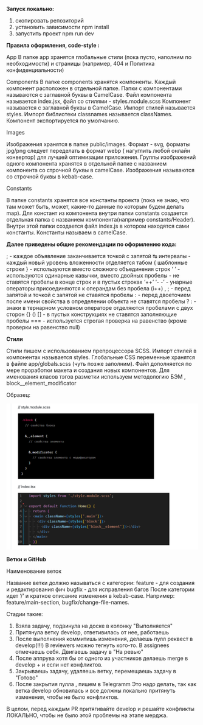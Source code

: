 **Запуск локально:**
1) скопировать репозиторий
2) установить зависимости npm install
3) запустить проект npm run dev
 
 **Правила оформления,  code-style :**

App
В папке app хранятся глобальные стили (пока пусто, наполним по необходимости) и страницы (например, 404 и Политика конфиденциальности)

Components 
В папке components хранятся компоненты. 
Каждый компонент расположен в отдельной папке. 
Папки с компонентами называются с заглавной буквы в CamelCase. 
Файл компонента называется index.jsx, файл со стилями - styles.module.scss 
Компонент называется с заглавной буквы в CamelCase. Импорт стилей называется styles. 
Импорт библиотеки classnames называется classNames. 
Компонент экспортируется по умолчанию.

Images

Изображения хранятся в папке public/images. Формат  - svg, форматы jpg/png следует переделать в формат webp ( нагуглить любой онлайн конвертор) для лучшей оптимизации приложения.
Группы изображений одного компонента хранятся в отдельной папке с названием компонента со строчной буквы в сamelCase. 
Изображения называются со строчной буквы в kebab-case.

Constants

В папке constants хранятся все константы проекта (пока не знаю, что там может быть, может, какие-то данные по которым будем делать map). 
Для констант из компонента внутри папки constants создается отдельная папка с названием компонента(например constants/Header). 
Внутри этой папки создается файл index.js в котором находятся сами константы.
Константы называем в camelCase.


**Далее приведены общие рекомендации по оформлению кода:**

; - каждое объявление заканчивается точкой с запятой
↹ интервалы - каждый новый уровень вложенности отделяется табом
{ шаблонные строки } - используются вместо сложного объединения строк
‘ ’ - используются одинарные кавычки, вместо двойных
пробелы - не ставятся пробелы в конце строк и в пустых строках
‘++’ ‘- -’ - унарные операторы присоединяются к операндам без пробела (i++)
, ; - перед запятой и точкой с запятой не ставятся пробелы
: - перед двоеточием после имени свойства в определении объекта не ставятся пробелы
? : - знаки в тернарном условном операторе отделяются пробелами с двух сторон
{} () [] - в пустых конструкциях не ставятся заполняющие пробелы
=== - используется строгая проверка на равенство (кроме проверки на равенство null)


**Стили** 

Стили пишем с использованием препроцессора SCSS.
Импорт стилей в компонентах называется styles.
Глобальные CSS переменные хранятся в файле app/globals.scss (чуть позже заполним). 
Файл дополняется по мере проработки макета и создания новых компонентов. 
Для именования класов тэгов разметки используем методологию БЭМ , block__element_modificator

Образец:

![Getting Started](public/images/readme-screenshot.webp)

**Ветки и GitHub**

Наименование веток

Название ветки должно называться с категории:
feature - для создания и редактирования фич
bugfix - для исправления багов
После категории идет ‘/’ и краткое описание изменения в kebab-case.
Например: feature/main-section, bugfix/change-file-names.

Стадии такие: 
1. Взяла задачу, подвинула на доске в колонку "Выполняется"
2. Притянула ветку develop, ответивилась от нее, работаешь
3. После выполнения коммитишь изменения, делаешь пулл реквест в develop(!!!)
В reviewers можно тегнуть кого-то.
В assignees отмечаешь себя. Двигаешь задачу в "На ревью"
4. После аппрува хотя бы от одного из участников делаешь merge в develop + и если нет конфликтов.
5. Закрываешь задачу, удаляешь ветку, перемещаешь задачу в "Готово"
6. После закрытия пулла , пишем в Telegramm
Это надо делать, так как ветка develop обновилась и все должны локально притянуть изменения, чтобы не было конфликтов.
 
 В целом, перед каждым PR притягивайте develop и решайте конфликты ЛОКАЛЬНО, чтобы не было этой проблемы на этапе мерджа.